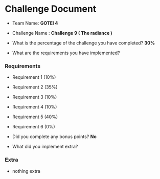 # Challenge Document

- Team Name: **GOTEI 4**
- Challenge Name : **Challenge 9 ( The radiance )**

- What is the percentage of the challenge you have completed? **30%**

- What are the requirements you have implemented?

### Requirements

- Requirement 1 (10%)
- Requirement 2 (35%)
- Requirement 3 (10%)
- Requirement 4 (10%)
- Requirement 5 (40%)
- Requirement 6 (0%)

- Did you complete any bonus points? **No**

- What did you implement extra?

### Extra

- nothing extra

